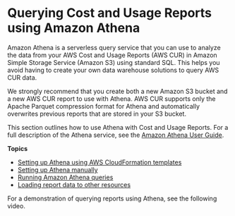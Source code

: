 # Querying Cost and Usage Reports using Amazon Athena<a name="cur-query-athena"></a>

Amazon Athena is a serverless query service that you can use to analyze the data from your AWS Cost and Usage Reports \(AWS CUR\) in Amazon Simple Storage Service \(Amazon S3\) using standard SQL\. This helps you avoid having to create your own data warehouse solutions to query AWS CUR data\.

We strongly recommend that you create both a new Amazon S3 bucket and a new AWS CUR report to use with Athena\. AWS CUR supports only the Apache Parquet compression format for Athena and automatically overwrites previous reports that are stored in your S3 bucket\.

This section outlines how to use Athena with Cost and Usage Reports\. For a full description of the Athena service, see the [Amazon Athena User Guide](https://docs.aws.amazon.com/athena/latest/ug/)\.

**Topics**
+ [Setting up Athena using AWS CloudFormation templates](use-athena-cf.md)
+ [Setting up Athena manually](cur-ate-manual.md)
+ [Running Amazon Athena queries](cur-ate-run.md)
+ [Loading report data to other resources](cur-query-other.md)

For a demonstration of querying reports using Athena, see the following video\.